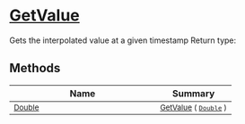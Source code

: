 # [GetValue](./LinearInterpolation-100663765.md)

Gets the interpolated value at a given timestamp
Return type:
## Methods

| Name | Summary | 
| --- | --- | 
| <sub>[Double](https://docs.microsoft.com/en-us/dotnet/api/System.Double)</sub><img width=200/>| <sub>[GetValue](./LinearInterpolation-100663765.md) ( [`Double`](https://docs.microsoft.com/en-us/dotnet/api/System.Double) )</sub>| <br>


